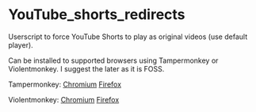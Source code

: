 # YouTube_shorts_redirects
Userscript to force YouTube Shorts to play as original videos (use default player).

Can be installed to supported browsers using Tampermonkey or Violentmonkey. I suggest the later as it is FOSS. 

Tampermonkey: [Chromium](https://chrome.google.com/webstore/detail/tampermonkey/dhdgffkkebhmkfjojejmpbldmpobfkfo?hl=en)       [Firefox](https://addons.mozilla.org/en-CA/firefox/addon/tampermonkey/)

Violentmonkey: [Chromium](https://chrome.google.com/webstore/detail/violentmonkey/jinjaccalgkegednnccohejagnlnfdag?hl=en)     [Firefox](https://addons.mozilla.org/en-CA/firefox/addon/violentmonkey/)
